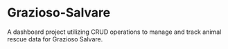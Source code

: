 # Grazioso-Salvare
A dashboard project utilizing CRUD operations to manage and track animal rescue data for Grazioso Salvare.
